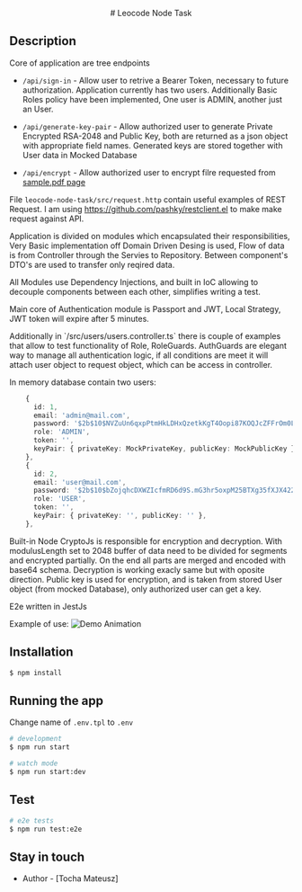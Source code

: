 <p align="center">
# Leocode Node Task
</p>

## Description

Core of application are tree endpoints 
- `/api/sign-in` - Allow user to retrive a Bearer Token, necessary to future authorization.
Application currently has two users. Additionally Basic Roles policy have been implemented, One user is ADMIN, another just an User.

- `/api/generate-key-pair` - Allow authorized user to generate Private Encrypted RSA-2048 and Public Key, both are returned as a json object with appropriate field names. Generated keys are stored together with User data in Mocked Database

- `/api/encrypt` - Allow authorized user to encrypt filre requested from  <a href="http://www.africau.edu/images/default/sample.pdf" target="_blank">sample.pdf page</a>

File `leocode-node-task/src/request.http` contain useful examples of REST Request.
I am using <a href="https://github.com/pashky/restclient.el" target="_blank">https://github.com/pashky/restclient.el</a>
to make make request against API.

<p>Application is divided on modules which encapsulated their responsibilities, Very Basic implementation off Domain Driven Desing is used, Flow of data is from Controller through the Servies to Repository. Between component's DTO's are used to transfer only reqired data.</p> 
    
<p>All Modules use Dependency Injections, and built in IoC allowing to decouple components between each other, simplifies writing a test. </p>

<p>Main core of Authentication module is Passport and JWT, Local Strategy, JWT token will expire after 5 minutes.</p>

<p>Additionally in `/src/users/users.controller.ts` there is couple of examples that allow to test functionality of Role, RoleGuards. AuthGuards are elegant way to manage all authentication logic, if all conditions are meet it will attach user object to request object, which can be access in controller. </p>

<p> In memory database contain two users:

```ts 
    {
      id: 1,
      email: 'admin@mail.com',
      password: '$2b$10$NVZuUn6qxpPtmHkLDHxQzetkKgT4Oopi87KOQJcZFFrOm0LdYtWae', //encrypted and salted password 1234
      role: 'ADMIN',
      token: '',
      keyPair: { privateKey: MockPrivateKey, publicKey: MockPublicKey },
    },
    {
      id: 2,
      email: 'user@mail.com',
      password: '$2b$10$bZojqhcDXWZIcfmRD6d9S.mG3hr5oxpM25BTXg35fXJX422NBhnn.', //encrypted and salted password 4321
      role: 'USER',
      token: '',
      keyPair: { privateKey: '', publicKey: '' },
    },

``` 
</p>

<p>    Built-in Node CryptoJs is responsible for encryption and decryption. With modulusLength  set to 2048 buffer of data need to be divided for segments and encrypted partially. On the end all parts are merged and encoded with base64 schema. Decryption is working exacly same but with oposite direction. Public key is used for encryption, and is taken from stored User object (from mocked Database), only authorized user can get a key. </p>
    
E2e written in JestJs

Example of use: 
![Demo Animation](./assets/example.gif?raw=true)

## Installation

```bash
$ npm install
```

## Running the app

Change name of `.env.tpl` to `.env`

```bash
# development
$ npm run start

# watch mode
$ npm run start:dev
```

## Test

```bash
# e2e tests
$ npm run test:e2e
```

## Stay in touch

- Author - [Tocha Mateusz]

